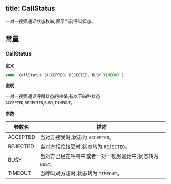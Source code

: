 title: CallStatus
---

一对一视频通话状态枚举,表示当前呼叫状态。

## 常量

### CallStatus

**定义**

```java
enum  CallStatus {ACCEPTED, REJECTED, BUSY,TIMEOUT }

```

**说明**

一对一视频通话呼叫状态的枚举,有以下四种状态`ACCEPTED`,`REJECTED`,`BUSY`,`TIMEOUT`。

**参数**

参数名 | 描述
--- | ---
ACCEPTED | 当对方接受时,状态为 `ACCEPTED`。
REJECTED | 当对方拒绝接受时,状态转为 `REJECTED`。
BUSY | 当对方已经在呼叫中或者一对一视频通话中,状态转为 `BUSY`。
TIMEOUT | 当呼叫对方超时,状态转为 `TIMEOUT`。

